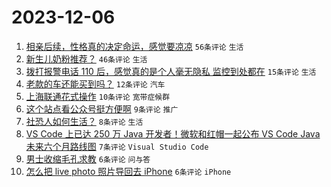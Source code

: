 # 2023-12-06

1. [相亲后续，性格真的决定命运，感觉要凉凉](https://www.v2ex.com/t/997941) `56条评论` `生活`
1. [新生儿奶粉推荐？](https://www.v2ex.com/t/997942) `46条评论` `生活`
1. [拨打报警电话 110 后，感觉真的是个人毫无隐私 监控到处都在](https://www.v2ex.com/t/997954) `15条评论` `生活`
1. [老款的车还能买到吗？](https://www.v2ex.com/t/997938) `12条评论` `汽车`
1. [上海联通花式操作](https://www.v2ex.com/t/997940) `10条评论` `宽带症候群`
1. [这个站点看公众号挺方便啊](https://www.v2ex.com/t/997946) `9条评论` `推广`
1. [社恐人如何生活？](https://www.v2ex.com/t/997952) `8条评论` `生活`
1. [VS Code 上已达 250 万 Java 开发者！微软和红帽一起公布 VS Code Java 未来六个月路线图](https://www.v2ex.com/t/997959) `7条评论` `Visual Studio Code`
1. [男士收缩毛孔求教](https://www.v2ex.com/t/997951) `6条评论` `问与答`
1. [怎么把 live photo 照片导回去 iPhone](https://www.v2ex.com/t/997947) `6条评论` `iPhone`
